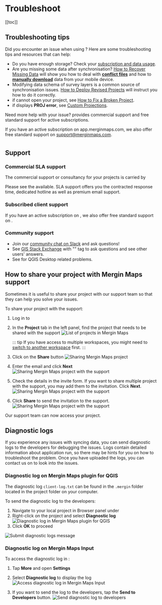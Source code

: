 # Troubleshoot
[[toc]]

## Troubleshooting tips
Did you encounter an issue when using <MainPlatformNameLink />? Here are some troubleshooting tips and resources that can help:
- Do you have enough storage? Check your [subscription and data usage](../manage/dashboard/#subscription).
- Are you missing some data after synchronisation? [How to Recover Missing Data](../../manage/missing-data/) will show you how to deal with [**conflict files**](../../manage/missing-data/#there-are-conflict-files-in-the-folder) and how to [**manually download**](../../manage/missing-data/#there-are-no-conflict-files-in-the-folder) data from your mobile device.
- Modifying data schema of survey layers is a common source of synchronisation issues. [How to Deploy Revised Projects](..//manage/missing-data/) will instruct you how to do it correctly.
- if <MobileAppName /> cannot open your project, see [How to Fix a Broken Project](../field/broken-project/).
- if <MobileAppName /> displays **PROJ error**, see [Custom Projections](../gis/proj/).

Need more help with your issue? <LutraConsultingWeb /> provides commercial support and free standard support for active subscriptions.


If you have an active subscription on app.merginmaps.com, we also offer free standard support on support@merginmaps.com.
#
<CommunityJoin />

## Support

### Commercial SLA support

The commercial support or consultancy for your projects is carried by <LutraConsultingWeb />

<PublicImage src="logo_lutra.svg" title="Lutra Consulting Ltd. logo" />
    
Please see the <LutraConsultingWeb id="support/" desc="support packages" /> available. SLA support offers you the contracted response time, dedicated hotline as well as premium email support.

### Subscribed client support

If you have an active subscription on <AppDomainNameLink />, we also offer free standard support on <MerginMapsEmail id="support" />.

### Community support
- Join our [community chat on Slack](https://merginmaps.com/community/join) and ask questions!
- See [GIS Stack Exchange](https://gis.stackexchange.com/questions/tagged/mergin-maps) with "<NoSpellcheck id="mergin-maps" />" tag to ask questions and see other users' answers.
- See <QGISHelp ver="3.22" link="user_manual/index.html" text="QGIS documentation" /> for QGIS Desktop related problems.

## How to share your project with Mergin Maps support

Sometimes it is useful to share your project with our support team so that they can help you solve your issues.

To share your <MainPlatformName /> project with the support:
1. Log in to <AppDomainNameLink />
2. In the **Project** tab in the left panel, find the project that needs to be shared with the support
   ![List of projects in Mergin Maps](./mergin-find-project.jpg "List of projects in Mergin Maps")
   
   ::: tip
   If you have access to multiple workspaces, you might need to [switch to another workspace](../manage/workspaces/#switch-workspaces-in-merginmaps-com) first.
   :::

3. Click on the **Share** button
   ![Sharing Mergin Maps project](./mergin-share-project.jpg "Sharing Mergin Maps project")

4. Enter the email <MerginMapsEmail id="support" /> and click **Next**
   ![Sharing Mergin Maps project with the support](./mergin-share-project-with-support.jpg "Sharing Mergin Maps project with the support")
   
5. Check the details in the invite form. If you want to share multiple project with the support, you may add them to the invitation. Click **Next**.
   ![Sharing Mergin Maps project with the support](./mergin-share-project-with-support-2.jpg "Sharing Mergin Maps project with the support")

6. Click **Share** to send the invitation to the support.
   ![Sharing Mergin Maps project with the support](./mergin-share-project-with-support-3.jpg "Sharing Mergin Maps project with the support")

Our support team can now access your <MainPlatformNameLink /> project.

## Diagnostic logs

If you experience any issues with syncing data, you can send diagnostic logs to the developers for debugging the issues. Logs contain detailed information about application run, so there may be hints for you on how to troubleshoot the problem. Once you have uploaded the logs, you can contact us on <MerginMapsEmail id="support" /> to look into the issues.

### Diagnostic log on Mergin Maps plugin for QGIS  

The diagnostic log `client-log.txt` can be found in the `.mergin` folder located in the project folder on your computer.

To send the diagnostic log to the developers:
1. Navigate to your local project in Browser panel under <QGISPluginName />
2. Right-click on the project and select **Diagnostic log**
![Diagnostic log in Mergin Maps plugin for QGIS](./qgis-logs.jpg "Diagnostic log in Mergin Maps plugin for QGIS")
3. Click **OK** to proceed

![Submit diagnostic logs message](./plugin-logs.jpg "Submit diagnostic logs message")

### Diagnostic log on Mergin Maps Input
To access the diagnostic log in <MobileAppName />:
1. Tap **More** and open **Settings** 
2. Select **Diagnostic log** to display the log
![Access diagnostic log in Mergin Maps Input](./input-logs.jpg "Diagnostic log in Mergin Maps Input")

3. If you want to send the log to the developers, tap the **Send to Developers** button.
![Send diagnostic log to developers](./input-logs2.jpg "Diagnostic log content in Mergin Maps Input")

